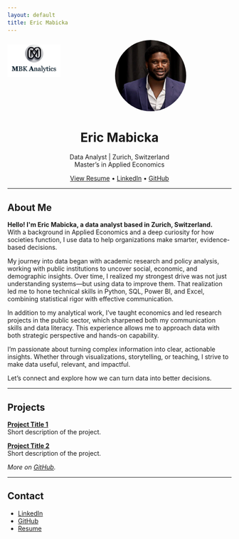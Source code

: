 ```yaml
---
layout: default
title: Eric Mabicka
---
```


<!-- MBK Analytics logo top-left -->
<img src="MBK Analytics.png" alt="MBK Analytics Logo" style="float: left; width: 120px; height: auto; margin-right: 20px; margin-top: 10px;" />

<p align="center">
  <img src="Profile.jpg" alt="Eric Mabicka" style="width:160px; border-radius:50%;" />
</p>

<h1 align="center">Eric Mabicka</h1>

<p align="center">
  Data Analyst | Zurich, Switzerland  
  <br/>
  Master’s in Applied Economics
</p>

<p align="center">
  <a href="EricMabicka_Resume.pdf">View Resume</a> • 
  <a href="https://www.linkedin.com/in/ericmabicka/">LinkedIn</a> • 
  <a href="https://github.com/EricMabicka">GitHub</a>
</p>

---

## About Me

**Hello! I'm Eric Mabicka, a data analyst based in Zurich, Switzerland.**  
With a background in Applied Economics and a deep curiosity for how societies function, I use data to help organizations make smarter, evidence-based decisions.

My journey into data began with academic research and policy analysis, working with public institutions to uncover social, economic, and demographic insights. Over time, I realized my strongest drive was not just understanding systems—but using data to improve them. That realization led me to hone technical skills in Python, SQL, Power BI, and Excel, combining statistical rigor with effective communication.

In addition to my analytical work, I’ve taught economics and led research projects in the public sector, which sharpened both my communication skills and data literacy. This experience allows me to approach data with both strategic perspective and hands-on capability.

I’m passionate about turning complex information into clear, actionable insights. Whether through visualizations, storytelling, or teaching, I strive to make data useful, relevant, and impactful.

Let’s connect and explore how we can turn data into better decisions.

---

## Projects

**[Project Title 1](#)**  
Short description of the project.

**[Project Title 2](#)**  
Short description of the project.

*More on [GitHub](https://github.com/EricMabicka).*

---

## Contact

- [LinkedIn](https://www.linkedin.com/in/ericmabicka/)
- [GitHub](https://github.com/EricMabicka)
- [Resume](EricMabicka_Resume.pdf)
